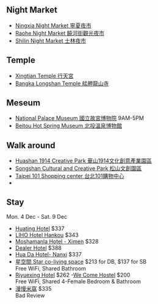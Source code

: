 
## Night Market  
- [Ningxia Night Market 寧夏夜市](https://www.google.com/maps/place/Ningxia+Night+Market/@25.0391947,121.5085607,13.5z/data=!4m6!3m5!1s0x3442a96b56cf45c5:0xa2e6923fa27a10b4!8m2!3d25.0562572!4d121.5153568!16s%2Fg%2F11b6z295dn?entry=ttu)
- [Raohe Night Market 饒河街觀光夜市](https://www.google.com/maps/place/Raohe+Night+Market/@25.0465628,121.519121,13.5z/data=!4m6!3m5!1s0x3442ab9c0db4a583:0x3da21183815df6f6!8m2!3d25.0508835!4d121.5774993!16s%2Fm%2F03c71n_?entry=ttu)
- [Shilin Night Market 士林夜市](https://www.google.com/maps/place/Shilin+Night+Market/@25.0721258,121.5151022,13.46z/data=!3m1!5s0x3442aeb00c7fecbb:0xc0060360854178c2!4m6!3m5!1s0x3442aeb1c4fdaf05:0xe7c26dbe86e7f929!8m2!3d25.0879869!4d121.5242024!16zL20vMDZsc2Iz?entry=ttu)

## Temple  
- [Xingtian Temple 行天宮](https://www.google.com/maps/place/Xingtian+Temple/@25.0676004,121.5219347,14z/data=!4m6!3m5!1s0x3442a959a9ce781b:0xb0c2ef0be716c094!8m2!3d25.0628658!4d121.5338733!16s%2Fm%2F03gw9cc?entry=ttu)
- [Bangka Longshan Temple 艋舺龍山寺](https://www.google.com/maps/place/Bangka+Longshan+Temple/@25.0403961,121.4956973,14z/data=!4m6!3m5!1s0x3442a9a8d7e7de09:0xf8e8335e58c41c8a!8m2!3d25.0373106!4d121.4998654!16zL20vMDM0Mms0?entry=ttu)

## Meseum 
- [National Palace Museum 國立故宮博物院](https://www.google.com/maps/place/National+Palace+Museum/@25.0592523,121.5198307,12.5z/data=!3m1!5s0x3442ac3b2ddb9a43:0x7a84c798191dd2cf!4m6!3m5!1s0x3442ac3acd404a7d:0x5d6d7018397a09c1!8m2!3d25.1023554!4d121.5484925!16zL20vMGhod2w?entry=ttu) 9AM-5PM
- [Beitou Hot Spring Museum 北投溫泉博物館](https://www.google.com/maps/place/Beitou+Hot+Spring+Museum/@25.1364551,121.5017376,16.5z/data=!3m1!5s0x3442ae44c2a6f701:0x748f2436572c1f88!4m6!3m5!1s0x3442ae50f43af1e9:0xadf18f29697c0a3c!8m2!3d25.1365694!4d121.50715!16s%2Fm%2F0w1f5bb?entry=ttu)

## Walk around  
- [Huashan 1914 Creative Park 華山1914文化創意產業園區](https://www.google.com/maps/place/Huashan+1914+Creative+Park/@25.0519076,121.5310351,14z/data=!4m6!3m5!1s0x3442a96523e0246d:0xf1c9276707165c71!8m2!3d25.0440698!4d121.5293583!16s%2Fm%2F0wxxqsv?entry=ttu)
- [Songshan Cultural and Creative Park 松山文創園區](https://www.google.com/maps/place/Songshan+Cultural+and+Creative+Park/@25.0512078,121.5415065,14z/data=!3m1!5s0x3442abbf5a40857f:0xd65d84e9e47fae2c!4m6!3m5!1s0x3442abbf23ce4b3b:0xc82b0f87ff7df9dc!8m2!3d25.0438366!4d121.5606383!16s%2Fm%2F0wy6b4b?entry=ttu)
- [Taipei 101 Shopping center 台北101購物中心](https://www.google.com/maps/place/Taipei+101+Shopping+center/@25.0452652,121.5339144,14z/data=!4m6!3m5!1s0x3442abb6da80a7ad:0xacc4d11dc963103c!8m2!3d25.0341222!4d121.5640212!16s%2Fg%2F11fx91ft3n?entry=ttu)
- 


## Stay  
Mon. 4 Dec - Sat. 9 Dec 
- [Huating Hotel](https://www.booking.com/hotel/tw/taipei-circle-stay.en-gb.html?aid=356980&label=gog235jc-1FCAso5wFCEnRhaXBlaS1jaXJjbGUtc3RheUgJWANoD4gBAZgBCbgBF8gBDNgBAegBAfgBAogCAagCA7gC1OC2qQbAAgHSAiQzMTAyMTk4NC0xZWYyLTRmOGYtYThhYS04YzEyZjQ1ZTJiZmTYAgXgAgE&sid=135beb01a08ec21a8f0fd4d761234666&all_sr_blocks=403896502_179234322_0_0_0;checkin=2023-12-04;checkout=2023-12-09;dest_id=-2637882;dest_type=city;dist=0;group_adults=2;group_children=0;hapos=1;highlighted_blocks=403896502_179234322_0_0_0;hpos=1;matching_block_id=403896502_179234322_0_0_0;no_rooms=1;req_adults=2;req_children=0;room1=A%2CA;sb_price_type=total;sr_order=popularity;sr_pri_blocks=403896502_179234322_0_0_0__684000;srepoch=1697493196;srpvid=5c7999e3621901c7;type=total;ucfs=1&#hotelTmpl) $337  
- [LIHO Hotel Hankou](https://www.booking.com/hotel/tw/xi-men-ri-ji-liu-fu-guan-diary-of-ximen-ii.en-gb.html?aid=2127514&label=metagha-link-MRAU-hotel-1456576_dev-desktop_los-5_bw-48_dow-Monday_defdate-0_room-0_gstadt-2_rateid-public_aud-0_gacid-_mcid-10_ppa-0_clrid-0_ad-0_gstkid-0_checkin-20231204&sid=135beb01a08ec21a8f0fd4d761234666&all_sr_blocks=147587101_362054911_2_0_0;checkin=2023-12-04;checkout=2023-12-09;dest_id=-2637882;dest_type=city;dist=0;group_adults=2;group_children=0;hapos=4;highlighted_blocks=147587101_362054911_2_0_0;hpos=4;matching_block_id=147587101_362054911_2_0_0;no_rooms=1;req_adults=2;req_children=0;room1=A%2CA;sb_price_type=total;sr_order=popularity;sr_pri_blocks=147587101_362054911_2_0_0__696150;srepoch=1697493417;srpvid=48959a51a3b40194;type=total;ucfs=1&#map_closed)  $343  
- [Moshamanla Hotel - Ximen](https://www.booking.com/hotel/tw/taipei-gosleep.en-gb.html?aid=2127514&label=metagha-link-MRAU-hotel-1456576_dev-desktop_los-5_bw-48_dow-Monday_defdate-0_room-0_gstadt-2_rateid-public_aud-0_gacid-_mcid-10_ppa-0_clrid-0_ad-0_gstkid-0_checkin-20231204&sid=135beb01a08ec21a8f0fd4d761234666&all_sr_blocks=35752701_333330693_2_0_0;checkin=2023-12-04;checkout=2023-12-09;dest_id=-2637882;dest_type=city;dist=0;group_adults=2;group_children=0;hapos=6;highlighted_blocks=35752701_333330693_2_0_0;hpos=6;matching_block_id=35752701_333330693_2_0_0;nflt=price%3DAUD-70-90-1;no_rooms=1;req_adults=2;req_children=0;room1=A%2CA;sb_price_type=total;sr_order=popularity;sr_pri_blocks=35752701_333330693_2_0_0__739500;srepoch=1697493700;srpvid=48959a51a3b40194;type=total;ucfs=1&#_) $328  
- [Dealer Hotel](https://www.booking.com/hotel/tw/the-dealer-hotel.en-gb.html?aid=2127514&label=metagha-link-MRAU-hotel-1456576_dev-desktop_los-5_bw-48_dow-Monday_defdate-0_room-0_gstadt-2_rateid-public_aud-0_gacid-_mcid-10_ppa-0_clrid-0_ad-0_gstkid-0_checkin-20231204&sid=135beb01a08ec21a8f0fd4d761234666&checkin=2023-12-04&checkout=2023-12-09&dest_id=-2637882&dest_type=city&dist=0&do_availability_check=1&group_adults=1&group_children=0&hp_avform=1&hp_group_set=0&no_rooms=1&origin=hp&sb_price_type=total&src=hotel&type=total&#availability_target) $388
- [Hua Da Hotel- Nanxi](https://www.booking.com/hotel/tw/hua-da-lu-dian-nan-xi-guan.en-gb.html?aid=2127514&label=metagha-link-MRAU-hotel-1456576_dev-desktop_los-5_bw-48_dow-Monday_defdate-0_room-0_gstadt-2_rateid-public_aud-0_gacid-_mcid-10_ppa-0_clrid-0_ad-0_gstkid-0_checkin-20231204&sid=135beb01a08ec21a8f0fd4d761234666&all_sr_blocks=969584701_369366989_2_0_0;checkin=2023-12-04;checkout=2023-12-09;dest_id=-2637882;dest_type=city;dist=0;group_adults=2;group_children=0;hapos=12;highlighted_blocks=969584701_369366989_2_0_0;hpos=12;matching_block_id=969584701_369366989_2_0_0;nflt=price%3DAUD-40-90-1;no_rooms=1;req_adults=2;req_children=0;room1=A%2CA;sb_price_type=total;sr_order=popularity;sr_pri_blocks=969584701_369366989_2_0_0__684000;srepoch=1697499587;srpvid=7467a651057b01b1;type=total;ucfs=1&#hotelTmpl) $337
- [星空間 Star co-living space](https://www.booking.com/hotel/tw/xing-kong-jian-star-co-living-space.en-gb.html?aid=2127514&label=metagha-link-MRAU-hotel-1456576_dev-desktop_los-5_bw-48_dow-Monday_defdate-0_room-0_gstadt-2_rateid-public_aud-0_gacid-_mcid-10_ppa-0_clrid-0_ad-0_gstkid-0_checkin-20231204&sid=135beb01a08ec21a8f0fd4d761234666&all_sr_blocks=1021409903_377341210_2_0_0;checkin=2023-12-04;checkout=2023-12-09;dest_id=-2637882;dest_type=city;dist=0;group_adults=2;group_children=0;hapos=13;highlighted_blocks=1021409903_377341210_2_0_0;hpos=13;matching_block_id=1021409903_377341210_2_0_0;nflt=price%3DAUD-40-90-1;no_rooms=1;req_adults=2;req_children=0;room1=A%2CA;sb_price_type=total;sr_order=popularity;sr_pri_blocks=1021409903_377341210_2_0_0__430000;srepoch=1697499587;srpvid=7467a651057b01b1;type=total;ucfs=1&#_) $213 for DB, $137 for SB  
  Free WiFi, Shared Bathroom  
- [Riyuexing Hotel](https://www.booking.com/hotel/tw/hulu-hotel.en-gb.html?aid=2127514&label=metagha-link-MRAU-hotel-1456576_dev-desktop_los-5_bw-48_dow-Monday_defdate-0_room-0_gstadt-2_rateid-public_aud-0_gacid-_mcid-10_ppa-0_clrid-0_ad-0_gstkid-0_checkin-20231204&sid=135beb01a08ec21a8f0fd4d761234666&all_sr_blocks=141546510_201585838_2_0_0;checkin=2023-12-04;checkout=2023-12-09;dest_id=-2637882;dest_type=city;dist=0;group_adults=2;group_children=0;hapos=14;highlighted_blocks=141546510_201585838_2_0_0;hpos=14;matching_block_id=141546510_201585838_2_0_0;nflt=price%3DAUD-40-90-1;no_rooms=1;req_adults=2;req_children=0;room1=A%2CA;sb_price_type=total;sr_order=popularity;sr_pri_blocks=141546510_201585838_2_0_0__532000;srepoch=1697499587;srpvid=7467a651057b01b1;type=total;ucfs=1&#_) $262
-[We Come Hostel](https://www.booking.com/hotel/tw/we-come-hostel.en-gb.html?aid=2127514&label=metagha-link-MRAU-hotel-1456576_dev-desktop_los-5_bw-48_dow-Monday_defdate-0_room-0_gstadt-2_rateid-public_aud-0_gacid-_mcid-10_ppa-0_clrid-0_ad-0_gstkid-0_checkin-20231204&sid=135beb01a08ec21a8f0fd4d761234666&all_sr_blocks=140517307_326409306_0_0_0%2C140517307_326409306_0_0_0;checkin=2023-12-04;checkout=2023-12-09;dest_id=-2637882;dest_type=city;dist=0;group_adults=2;group_children=0;hapos=2;highlighted_blocks=140517307_326409306_0_0_0%2C140517307_326409306_0_0_0;hpos=2;matching_block_id=140517307_326409306_0_0_0;nflt=price%3DAUD-40-90-1;no_rooms=1;req_adults=2;req_children=0;room1=A%2CA;sb_price_type=total;sr_order=popularity;sr_pri_blocks=140517307_326409306_0_0_0__317020%2C140517307_326409306_0_0_0__317020;srepoch=1697499587;srpvid=7467a651057b01b1;type=total;ucfs=1&#_) $200  
  Free WiFi, Shared 4-Female Bedroom & Bathroom
- [漫慢米窩](https://www.booking.com/hotel/tw/man-man-mi-wo.en-gb.html?aid=2127514&label=metagha-link-MRAU-hotel-1456576_dev-desktop_los-5_bw-48_dow-Monday_defdate-0_room-0_gstadt-2_rateid-public_aud-0_gacid-_mcid-10_ppa-0_clrid-0_ad-0_gstkid-0_checkin-20231204&sid=135beb01a08ec21a8f0fd4d761234666&atlas_src=hp_iw_btn&checkin=2023-12-04&checkout=2023-12-09&dist=0&group_adults=2&group_children=0&no_rooms=1&room1=A%2CA&sb_price_type=total&srepoch=1697500083&srpvid=ca3ba672d1ff0001&type=total&) $335  
  Bad Review
